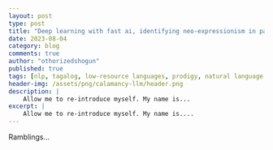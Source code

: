 ```yaml
---
layout: post
type: post
title: "Deep learning with fast ai, identifying neo-expressionism in paintings"
date: 2023-08-04
category: blog
comments: true
author: "othorizedshogun"
published: true
tags: [nlp, tagalog, low-resource languages, prodigy, natural language processing, machine learning]
header-img: /assets/png/calamancy-llm/header.png
description: |
    Allow me to re-introduce myself. My name is...
excerpt: |
    Allow me to re-introduce myself. My name is....
---
```


Ramblings...

<!-- This is an implementation of the Ant Colony Optimization to solve the
Traveling Salesman Problem. In this project, the `berlin52` dataset that maps
52 different points in Berlin, Germany was used.

![Berlin52](https://i.imgur.com/tqkRm4dl.png)  
__Figure 1:__ _Graph of the Berlin52 Dataset_
{: style="text-align: center;"}

## Ant Colony Optimization
The Ant Colony Optimization algorithm is inspired by the foraging behaviour
of ants (Dorigo, [1992](#dorigo1992optimization)) . The behavior of the ants are controlled by two main parameters:
$$\alpha$$, or the pheromone's attractiveness to the ant, and $$\beta$$, or
the exploration capability of the ant. If $$\alpha$$ is very large, the
pheromones left by previous ants in a certain path will be deemed very
attractive, making most of the ants divert its way towards only one route
(exploitation), if $$\beta$$ is large, ants are more independent in finding
the best path (exploration). This ACO implementation used the Ant-System (AS)
variant where the movement from node $$i$$ to node $$j$$ is defined by:

$$
p_{ij}^{k}(t)=  \begin{cases}
      \dfrac{\tau_{ij}^{\alpha}(t)\eta_{ij}^{\beta}(t)}{\sum_{u \in \mathcal{N}_{i}^{k}(t)} \tau_{iu}^{\alpha}(t)\eta_{iu}^{\beta}(t)} &if~~~ j \in \mathcal{N}_{i}^{k}(t) \\
      0 &if~~~ j \not\in \mathcal{N}_{i}^{k}(t)
   \end{cases}
$$


## Methodology
As mentioned, the $$\alpha$$ and $$\beta$$ parameters control the
exploitation and exploration behaviour of the ants by setting the
attractiveness of pheromone deposits or the "shortness" of the path (Engelbrecht, [2007](#engelbrecht2007computational)). The
graphs below (in clockwise order, starting from the upper left) describe the
_(i)_ city locations, the _(ii)_ solution found by the algorithm, the _(iii)_
(mean) behaviour of the ants, and the _(iv)_ minimum tour distance for each
iteration.

### Increased exploration
__Parameters:__ $$\alpha$$ = 15, $$\beta$$ = 20, $$\rho$$ = 0.15
![ACO Test 1](https://i.imgur.com/lVuDTDkl.png)  
__Figure 2:__ _ACO Simulation when the exploration parameter is higher_
{: style="text-align: center;"}

### Increased exploitation
__Parameters:__ $$\alpha$$ = 20, $$\beta$$ = 15, $$\rho$$ = 0.15
![ACO Test 2](https://i.imgur.com/SnW6hVll.png)  
__Figure 3:__ _ACO Simulation when the exploitation parameter is higher_
{: style="text-align: center;"}

The `rho` parameter controls the evaporation of pheromone for each time step
$$t$$. In this case, setting a small `rho` leads to a slow evaporation of the
pheromones, which affects the ants' exploitation ability as shown below. On
the other hand, setting a very high evaporation coefficient makes the
pheromones for each time step evaporate quickly. This means that ants are
constantly doing random searches for each iteration.

### Increased pheromone evaporation rate
__Parameters:__ $$\alpha$$ = $$\beta$$ = 15, $$\rho$$ = 0.8
![ACO Test 3](https://i.imgur.com/1mqQCyrl.png)  
__Figure 4:__ _ACO Simulation when pheromone evaporation is high_
{: style="text-align: center;"}

### Decreased pheromone evaporation rate
__Parameters:__ $$\alpha$$ = $$\beta$$ = 15, $$\rho$$ = 0.01
![ACO Test 4](https://i.imgur.com/ISCpfpkl.png)  
__Figure 4:__ _ACO Simulation when pheromone evaporation is low_
{: style="text-align: center;"}

## Results
The best solution for ACO was __7548.9927__ _(the optimal solution achieved by current research so far is 7542.00)_ . It was obtained with the following parameters:

|----------------------------------------+-------|
| Parameter                              | Value |
|----------------------------------------|-------|
| Iterations                             | 500   |
| Colony Size                            | 0.7   |
| Evaporation Coefficient, $$\rho~~~$$   | 0.1   |
| Pheromone Attraction, $$\alpha$$       | 15    |
| Short-Path Bias, $$\beta$$             | 200   |
|----------------------------------------+-------|
{: .table}
__Table 1:__ _ACO Parameters that was used in the implementation_
{: style="text-align: center;"}

![ACO Best](https://i.imgur.com/neFD3JDl.png)  
__Figure 5:__ _ACO Best Solution_
{: style="text-align: center;"}

## Conclusion

In this ACO implementation, arriving at the best solution requires balancing
the exploitation-exploration tradeoff. Setting the evaporation coefficient
low makes the pheromones stay longer. However, this was balanced by setting
the path bias of the colony very high, so that they get to explore more
options near the route with the highest pheromone concentration (instead of
causally settling in it). In contrast with the GA implementation, ACO is much
easier to control. There are few parameters needed and the exploration
capability doesn't necessarily go out of control. It also helps that the ants
are randomly placed in different areas of the map and allowed to make a
"guided" initial tour. This makes the initial values much lower as compared
in the case of GA where initial costs are very high if a greedy search is not
first implemented to construct the initial tour.

## References

- <a id="engelbrecht2007computational">Engelbrecht, Andres</a> (2007). *Computational Intelligence: An Introduction*, John Wiley & Sons.
- <a id="dorigo1992optimization">Dorigo, Marco</a> (1992). *Optimization, Learning, and Natural Algorithms*, PhD Thesis, Politecnico di Milano.

You can access the gist [here.](https://gist.github.com/othorizedshogun/ca93059bc213531fd99af22955b6bf5f) -->
